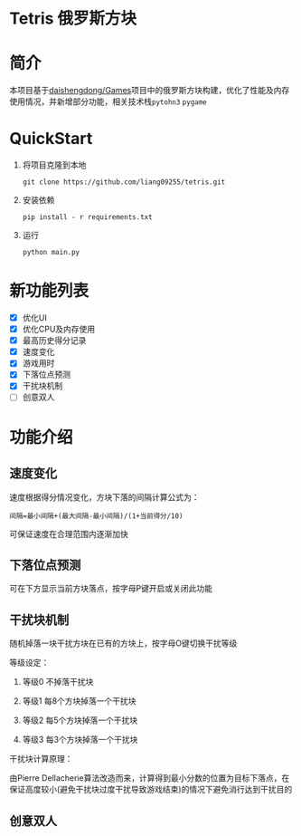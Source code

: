 # Tetris 俄罗斯方块
# 简介

本项目基于[daishengdong/Games](https://github.com/daishengdong/Games)项目中的俄罗斯方块构建，优化了性能及内存使用情况，并新增部分功能，相关技术栈`pytohn3` `pygame`

# QuickStart

1. 将项目克隆到本地

   ```shell
   git clone https://github.com/liang09255/tetris.git
   ```

2. 安装依赖

   ```shell
   pip install - r requirements.txt
   ```

3. 运行

   ```shell
   python main.py
   ```

# 新功能列表

- [x] 优化UI
- [x] 优化CPU及内存使用
- [x] 最高历史得分记录
- [x] 速度变化
- [x] 游戏用时
- [x] 下落位点预测
- [x] 干扰块机制
- [ ] 创意双人

# 功能介绍

## 速度变化

速度根据得分情况变化，方块下落的间隔计算公式为：

`间隔=最小间隔+(最大间隔-最小间隔)/(1+当前得分/10)`  

可保证速度在合理范围内逐渐加快

## 下落位点预测

可在下方显示当前方块落点，按字母P键开启或关闭此功能

## 干扰块机制

随机掉落一块干扰方块在已有的方块上，按字母O键切换干扰等级

等级设定：

1. 等级0 不掉落干扰块

2. 等级1 每8个方块掉落一个干扰块

3. 等级2 每5个方块掉落一个干扰块

4. 等级3 每3个方块掉落一个干扰块

干扰块计算原理：

由Pierre Dellacherie算法改造而来，计算得到最小分数的位置为目标下落点，在保证高度较小(避免干扰块过度干扰导致游戏结束)的情况下避免消行达到干扰目的

## 创意双人
